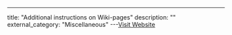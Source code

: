 ---
title: "Additional instructions on Wiki-pages"
description: ""
external_category: "Miscellaneous"
---[Visit Website](https://github.com/dragokas/hijackthis/wiki)

